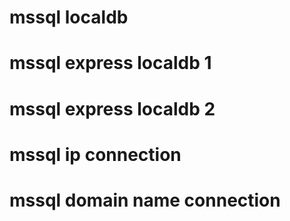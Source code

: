 # mssql localdb
# mssql express localdb 1
# mssql express localdb 2
# mssql ip connection
# mssql domain name connection
